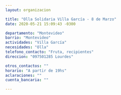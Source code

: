 ```yaml
---
layout: organizacion

title: "Olla Solidaria Villa García - 8 de Marzo"
date: 2020-05-21 15:09:43 -0300

departamento: "Montevideo"
barrio: "Montevideo"
actividades: "Villa García"
necesidades: "Olla"
telefono_contacto: "Fruta, recipientes"
direccion: "097501285 Lourdes"

otros_contactos: ""
horario: "A partir de 19hs"
aclaraciones: ""
cuenta_bancaria: ""

---
```

